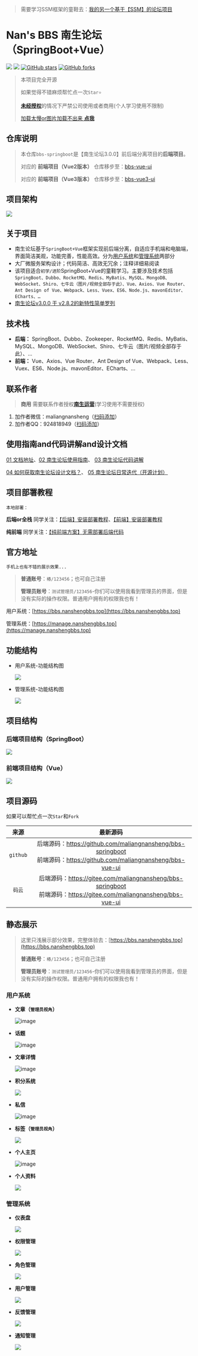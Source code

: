 > 需要学习SSM框架的童鞋去：[我的另一个基于【SSM】的论坛项目](https://github.com/maliangnansheng/bbs-ssm)

# Nan's BBS 南生论坛（SpringBoot+Vue）

[![](https://img.shields.io/badge/Author-马亮南生-orange.svg)](https://bbs.nanshengbbs.top/user/1640)
[![](https://img.shields.io/badge/version-3.0.0-brightgreen.svg)](https://github.com/maliangnansheng/bbs-springboot)
[![GitHub stars](https://img.shields.io/github/stars/maliangnansheng/bbs-springboot.svg?style=social&label=Stars)](https://github.com/maliangnansheng/bbs-springboot)
[![GitHub forks](https://img.shields.io/github/forks/maliangnansheng/bbs-springboot.svg?style=social&label=Fork)](https://github.com/maliangnansheng/bbs-springboot)

> 本项目完全开源
>
> 如果觉得不错麻烦帮忙点一次`Star⭐️`
>
> [**未经授权**](https://bbs.nanshengbbs.top/detail/171#_62)的情况下严禁公司使用或者商用(个人学习使用不限制)
>
> [加载太慢or图片加载不出来 **点我**](https://bbs.nanshengbbs.top/detail/172)

## 仓库说明

> 本仓库`bbs-springboot`是【南生论坛3.0.0】前后端分离项目的**后端项目**。
>
> 对应的 **前端项目（Vue2版本）** 仓库移步至：[bbs-vue-ui](https://github.com/maliangnansheng/bbs-vue-ui)
>
> 对应的 **前端项目（Vue3版本）** 仓库移步至：[bbs-vue3-ui](https://github.com/maliangnansheng/bbs-vue3-ui)

## 项目架构

![](https://76.nanshengbbs.top/github/ns-jiagou.png)


## 关于项目

- 南生论坛基于`SpringBoot+Vue`框架实现前后端分离，自适应手机端和电脑端，界面简洁美观，功能完善，性能高效。分为[用户系统](https://bbs.nanshengbbs.top)和[管理系统](https://manage.nanshengbbs.top)两部分
- 大厂微服务架构设计；代码简洁、高效无冗余；注释详细易阅读
- 该项目适合`初学/进阶`SpringBoot+Vue的童鞋学习。主要涉及技术包括`SpringBoot、Dubbo、RocketMQ、Redis、MyBatis、MySQL、MongoDB、WebSocket、Shiro、七牛云（图片/视频全部存于此）、Vue、Axios、Vue Router、Ant Design of Vue、Webpack、Less、Vuex、ES6、Node.js、mavonEditor、ECharts、…`
- [南生论坛v3.0.0 于 v2.8.2的新特性简单罗列](https://bbs.nanshengbbs.top/detail/40)

## 技术栈

- **后端：**
  SpringBoot、Dubbo、Zookeeper、RocketMQ、Redis、MyBatis、MySQL、MongoDB、WebSocket、Shiro、七牛云（图片/视频全部存于此）、...
- **前端：**
  Vue、Axios、Vue Router、Ant Design of Vue、Webpack、Less、Vuex、ES6、Node.js、mavonEditor、ECharts、...

## 联系作者

> **商用** 需要联系作者授权[**南生运营**](https://bbs.nanshengbbs.top/detail/171)(学习使用不需要授权)

1. 加作者微信：maliangnansheng（[扫码添加](https://bbs.nanshengbbs.top/about)）
2. 加作者QQ：924818949（[扫码添加](https://bbs.nanshengbbs.top/about)）

## 使用指南and代码讲解and设计文档

[01 文档地址](https://doc.nanshengbbs.top)、[02 南生论坛使用指南](https://www.bilibili.com/video/BV1he4y1C7rk?share_source=copy_web&vd_source=1f88041e3a02d90ecf98d311908d3d8b)、 [03 南生论坛代码讲解](https://www.bilibili.com/video/BV1pK411C7T4/?vd_source=d0a5d07985a7fbbfb889c874632343c6)

[04 如何获取南生论坛设计文档？](https://bbs.nanshengbbs.top/detail/76)、 [05 南生论坛日常迭代（开源计划）](https://bbs.nanshengbbs.top/detail/122)

## 项目部署教程

`本地部署：`

**后端or全栈** 同学关注：[【后端】安装部署教程](https://bbs.nanshengbbs.top/detail/44)、[【前端】安装部署教程](https://bbs.nanshengbbs.top/detail/45)

**纯前端** 同学关注：[【纯前端方案】无需部署后端代码](https://bbs.nanshengbbs.top/detail/439)

## 官方地址

`手机上也有不错的展示效果...`

> **普通账号**：`椿/123456`；也可自己注册
>
> **管理员账号**：`测试管理员/123456`-你们可以使用我看到管理员的界面，但是没有实际的操作权限。普通用户拥有的权限我也有！

用户系统：[https://bbs.nanshengbbs.top](https://bbs.nanshengbbs.top)

管理系统：[https://manage.nanshengbbs.top](https://manage.nanshengbbs.top) 

## 功能结构

- 用户系统-功能结构图

  ![](https://76.nanshengbbs.top/github/ns-bbs-user1003.png)


- 管理系统-功能结构图

  ![](https://76.nanshengbbs.top/github/ns-bbs-manage.png)

## 项目结构

### 后端项目结构（SpringBoot）

![](https://76.nanshengbbs.top/github/idea002.png)

### 前端项目结构（Vue）

![](https://76.nanshengbbs.top/github/idea012.png)

## 项目源码

如果可以帮忙点一次`Star`和`Fork`

|   来源   |                           最新源码                           |
| :------: | :----------------------------------------------------------: |
| `github` | 后端源码：<https://github.com/maliangnansheng/bbs-springboot><br>前端源码：<https://github.com/maliangnansheng/bbs-vue-ui> |
|  `码云`  | 后端源码：<https://gitee.com/maliangnansheng/bbs-springboot><br/>前端源码：<https://gitee.com/maliangnansheng/bbs-vue-ui> |

## 静态展示

> 这里只浅展示部分效果，完整体验去：[https://bbs.nanshengbbs.top](https://bbs.nanshengbbs.top)
>
> **普通账号**：`椿/123456`；也可自己注册
>
> **管理员账号**：`测试管理员/123456`-你们可以使用我看到管理员的界面，但是没有实际的操作权限。普通用户拥有的权限我也有！

### 用户系统

- **文章（`管理员视角`）**

  ![image](https://76.nanshengbbs.top/github/ns-bbs-home-admin.png)

- **话题**

  ![image](https://76.nanshengbbs.top/github/ns-bbs-topic.png)

- **文章详情**

  ![image](https://76.nanshengbbs.top/github/ns-bbs-article.png)

- **积分系统**

  ![](https://76.nanshengbbs.top/github/points_system.png)

- **私信**

  ![image](https://76.nanshengbbs.top/github/bbs_chat.png)

- **标签（`管理员视角`）**

  ![](https://76.nanshengbbs.top/github/ns-bbs-label2.png)

- **个人主页**

  ![image](https://76.nanshengbbs.top/github/ns-bbs-homepage.png)

- **个人资料**

  ![](https://76.nanshengbbs.top/github/ns-bbs-personalinfo.png)


### 管理系统

- **仪表盘**

  ![](https://76.nanshengbbs.top/github/ns-manage-dashboard2.png)

- **权限管理**

  ![](https://76.nanshengbbs.top/github/ns-manage-permissions.png)
  
- **角色管理**

  ![](https://76.nanshengbbs.top/github/ns-manage-role3.png)

- **用户管理**

  ![](https://76.nanshengbbs.top/github/ns-manage-user2.png)

- **反馈管理**

  ![](https://76.nanshengbbs.top/github/ns-manage-feedback.png)

- **通知管理**

  ![](https://76.nanshengbbs.top/github/ns-manage-notify.png)
